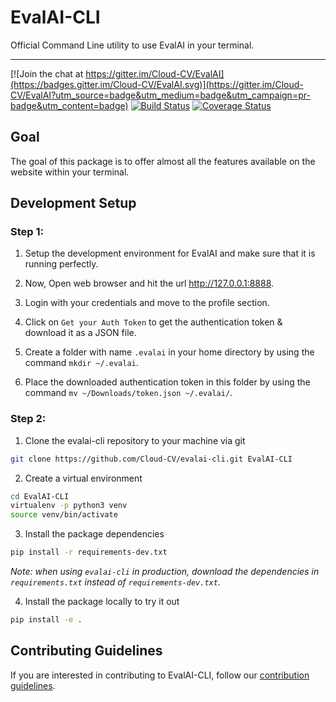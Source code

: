 # EvalAI-CLI

Official Command Line utility to use EvalAI in your terminal.

------------------------------------------------------------------------------------------

[![Join the chat at https://gitter.im/Cloud-CV/EvalAI](https://badges.gitter.im/Cloud-CV/EvalAI.svg)](https://gitter.im/Cloud-CV/EvalAI?utm_source=badge&utm_medium=badge&utm_campaign=pr-badge&utm_content=badge)
[![Build Status](https://travis-ci.org/Cloud-CV/evalai-cli.svg?branch=master)](https://travis-ci.org/Cloud-CV/evalai-cli)
[![Coverage Status](https://coveralls.io/repos/github/Cloud-CV/evalai-cli/badge.svg?branch=master)](https://coveralls.io/github/Cloud-CV/evalai-cli?branch=master)

## Goal

The goal of this package is to offer almost all the features available on the website within your terminal.

## Development Setup

### Step 1:

1. Setup the development environment for EvalAI and make sure that it is running perfectly.

2. Now, Open web browser and hit the url http://127.0.0.1:8888.

3. Login with your credentials and move to the profile section.

4. Click on `Get your Auth Token` to get the authentication token & download it as a JSON file.

5. Create a folder with name `.evalai` in your home directory by using the command `mkdir ~/.evalai`.

6. Place the downloaded authentication token in this folder by using the command `mv ~/Downloads/token.json ~/.evalai/`.

### Step 2:

1. Clone the evalai-cli repository to your machine via git

```bash
git clone https://github.com/Cloud-CV/evalai-cli.git EvalAI-CLI
```

2. Create a virtual environment

```bash
cd EvalAI-CLI
virtualenv -p python3 venv
source venv/bin/activate
```

3. Install the package dependencies

```bash
pip install -r requirements-dev.txt
```

_Note: when using `evalai-cli` in production, download the dependencies in `requirements.txt` instead of `requirements-dev.txt`._

4. Install the package locally to try it out

```bash
pip install -e .
```

## Contributing Guidelines

If you are interested in contributing to EvalAI-CLI, follow our [contribution guidelines](https://github.com/Cloud-CV/evalai-cli/blob/master/.github/CONTRIBUTING.md).
